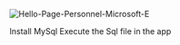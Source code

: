 ![Hello-Page-Personnel-Microsoft-E](https://user-images.githubusercontent.com/43423295/155883654-18daa23e-0734-4cb2-afe1-3a14935e89f1.gif)

Install MySql
Execute the Sql file in the app
